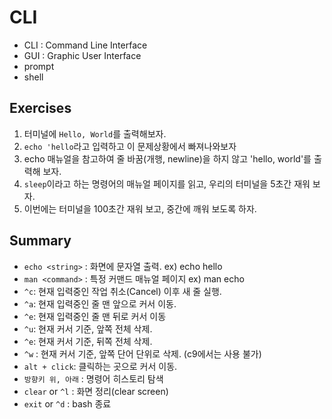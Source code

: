 # CLI

- CLI : Command Line Interface
- GUI : Graphic User Interface
- prompt
- shell

## Exercises
1. 터미널에 `Hello, World`를 출력해보자.
2. `echo 'hello`라고 입력하고 이 문제상황에서 빠져나와보자
3. echo 매뉴얼을 참고하여 줄 바꿈(개행, newline)을 하지 않고 'hello, world'를 출력해 보자.
4. `sleep`이라고 하는 명령어의 매뉴얼 페이지를 읽고, 우리의 터미널을 5초간 재워 보자.
5. 이번에는 터미널을 100초간 재워 보고, 중간에 깨워 보도록 하자.

## Summary

- `echo <string>` : 화면에 문자열 출력. ex) echo hello
- `man <command>` : 특정 커맨드 매뉴얼 페이지 ex) man echo
- `^c`: 현재 입력중인 작업 취소(Cancel) 이후 새 줄 실행.
- `^a`: 현재 입력중인 줄 맨 앞으로 커서 이동.
- `^e`: 현재 입력중인 줄 맨 뒤로 커서 이동
- `^u`: 현재 커서 기준, 앞쪽 전체 삭제.
- `^e`: 현재 커서 기준, 뒤쪽 전체 삭제.
- `^w` : 현재 커서 기준, 앞쪽 단어 단위로 삭제. (c9에서는 사용 불가)
- `alt + click`: 클릭하는 곳으로 커서 이동.
- `방향키 위, 아래` : 명령어 히스토리 탐색
- `clear` or `^l` : 화면 정리(clear screen)
- `exit` or `^d` : bash 종료